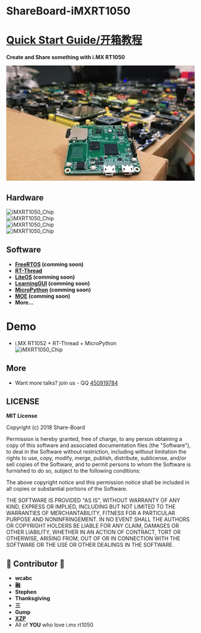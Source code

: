 # ShareBoard-iMXRT1050
# **[Quick Start Guide/开箱教程](https://github.com/Share-Board/ShareBoard-iMXRT1050/blob/master/Doc/Getting_Started_Guide.md)**
**Create and Share something with i.MX RT1050**   

![iMXRT1050_Chip](./Pic/ShareBoard_photo.png)        

## Hardware
![iMXRT1050_Chip](./Pic/ShareBoard-i.MXRT1050_REV3.pdf.jpg)   
![iMXRT1050_Chip](./Pic/ShareBoard-i.MXRT1050_REV3_Pcb2.jpg)   
![iMXRT1050_Chip](./Pic/PCB_Front.png)     
![iMXRT1050_Chip](./Pic/PCB_Back.png)   

## Software
- **[FreeRTOS](https://www.freertos.org/) (comming soon)**
- **[RT-Thread](https://github.com/RT-Thread/rt-thread)**
- **[LiteOS](https://github.com/LITEOS/LiteOS_Kernel) (comming soon)**
- **[LearningGUI](http://www.learninggui.org/) (comming soon)**
- **[MicroPython](https://github.com/micropython/micropython) (comming soon)**
- **[MOE](https://github.com/ianhom/MOE) (comming soon)**
- **More...**

# Demo
- i.MX RT1052 + RT-Thread + MicroPython   
![iMXRT1050_Chip](./Pic/ShareBoard_rtt_mpy_demo.gif)   

## More
- Want more talks? join us - QQ [450919784](https://jq.qq.com/?_wv=1027&k=5NtfK5h)    

## LICENSE
**MIT License**

Copyright (c) 2018 Share-Board

Permission is hereby granted, free of charge, to any person obtaining a copy of this software and associated documentation files (the "Software"), to deal in the Software without restriction, including without limitation the rights to use, copy, modify, merge, publish, distribute, sublicense, and/or sell copies of the Software, and to permit persons to whom the Software is furnished to do so, subject to the following conditions:

The above copyright notice and this permission notice shall be included in all copies or substantial portions of the Software.

THE SOFTWARE IS PROVIDED "AS IS", WITHOUT WARRANTY OF ANY KIND, EXPRESS OR IMPLIED, INCLUDING BUT NOT LIMITED TO THE WARRANTIES OF MERCHANTABILITY, FITNESS FOR A PARTICULAR PURPOSE AND NONINFRINGEMENT. IN NO EVENT SHALL THE AUTHORS OR COPYRIGHT HOLDERS BE LIABLE FOR ANY CLAIM, DAMAGES OR OTHER LIABILITY, WHETHER IN AN ACTION OF CONTRACT, TORT OR OTHERWISE, ARISING FROM, OUT OF OR IN CONNECTION WITH THE SOFTWARE OR THE USE OR OTHER DEALINGS IN THE SOFTWARE.

## :tada: Contributor :tada:
- **wcabc**
- **融**
- **Stephen**
- **Thanksgiving**
- **三**
- **Gump**
- **[XZP](https://github.com/pengpeng0830)**
- All of **YOU** who love i.mx rt1050 
